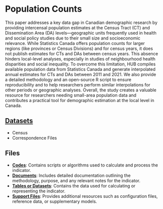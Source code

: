 # Population Counts

This paper addresses a key data gap in Canadian demographic research by providing intercensal population estimates at the Census Tract (CT) and Dissemination Area (DA) levels—geographic units frequently used in health and social policy studies due to their small size and socioeconomic relevance. While Statistics Canada offers population counts for larger regions (like provinces or Census Divisions) and for census years, it does not publish estimates for CTs and DAs between census years. This absence hinders local-level analyses, especially in studies of neighbourhood health disparities and social inequality.
To overcome this limitation, HUB compiles available population data from Statistics Canada and generate interpolated annual estimates for CTs and DAs between 2011 and 2021. We also provide a detailed methodology and an open-source R script to ensure reproducibility and to help researchers perform similar interpolations for other periods or geographic analyses. Overall, the study creates a valuable resource for researchers needing small-area population data and contributes a practical tool for demographic estimation at the local level in Canada.

## [Datasets](https://github.com/csdul/pre_beta_datasets)

- Census
- Correspondence Files

## Files

- [**Codes**](https://github.com/csdul/pre_beta_hub_individual/tree/main/population_counts/codes): Contains scripts or algorithms used to calculate and process the indicator.
- [**Documents**](https://drive.google.com/drive/folders/1s_2RYMQIjNiNl0dpXHQdQ-o5usC1Hbpm): Includes detailed documentation outlining the methodology, purpose, and any relevant notes for the indicator.
- [**Tables or Datasets**](https://drive.google.com/drive/folders/1fXYxHzv49xINKoKTWXpMQ-o7xQZGA-WG): Contains the data used for calculating or representing the indicator.
- [**Support Files**](https://drive.google.com/drive/folders/1MEfJb2l2kqp0IBizg7K_uRMYuaf8_8tX): Provides additional resources such as configuration files, reference data, or 
  supplementary models.


